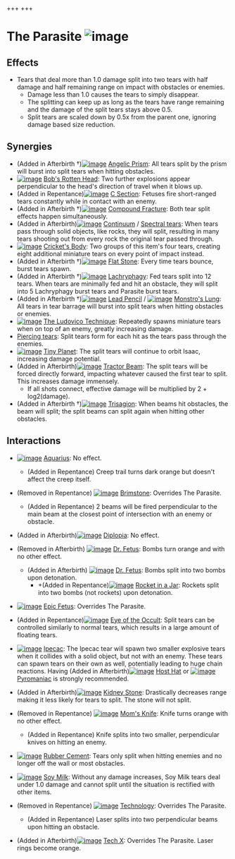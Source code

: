 +++
+++

 # The Parasite ![image](/image/The_Parasite.png) 

Effects
---------


* Tears that deal more than 1.0 damage split into two tears with half damage and half remaining range on impact with obstacles or enemies.
	+ Damage less than 1.0 causes the tears to simply disappear.
	+ The splitting can keep up as long as the tears have range remaining and the damage of the split tears stays above 0.5.
	+ Split tears are scaled down by 0.5x from the parent one, ignoring damage based size reduction.


Synergies
-----------


* (Added in Afterbirth †)[![image](/image/Angelic_Prism.png)](/wiki/Angelic_Prism "Angelic Prism") [Angelic Prism](/wiki/Angelic_Prism "Angelic Prism"): All tears split by the prism will burst into split tears when hitting obstacles.
* [![image](/image/Bob%27s_Rotten_Head.png)](/wiki/Bob%27s_Rotten_Head "Bob's Rotten Head") [Bob's Rotten Head](/wiki/Bob%27s_Rotten_Head "Bob's Rotten Head"): Two further explosions appear perpendicular to the head's direction of travel when it blows up.
* (Added in Repentance)[![image](/image/C_Section.png)](/wiki/C_Section "C Section") [C Section](/wiki/C_Section "C Section"): Fetuses fire short-ranged tears constantly while in contact with an enemy.
* (Added in Afterbirth †)[![image](/image/Compound_Fracture.png)](/wiki/Compound_Fracture "Compound Fracture") [Compound Fracture](/wiki/Compound_Fracture "Compound Fracture"): Both tear split effects happen simultaneously.
* (Added in Afterbirth)[![image](/image/Continuum.png)](/wiki/Continuum "Continuum") [Continuum](/wiki/Continuum "Continuum") / [Spectral tears](/wiki/Spectral_tears "Spectral tears"): When tears pass through solid objects, like rocks, they will split, resulting in many tears shooting out from every rock the original tear passed through.
* [![image](/image/Cricket%27s_Body.png)](/wiki/Cricket%27s_Body "Cricket's Body") [Cricket's Body](/wiki/Cricket%27s_Body "Cricket's Body"): Two groups of this item's four tears, creating eight additional miniature tears on every point of impact instead.
* (Added in Afterbirth †)[![image](/image/Flat_Stone.png)](/wiki/Flat_Stone "Flat Stone") [Flat Stone](/wiki/Flat_Stone "Flat Stone"): Every time tears bounce, burst tears spawn.
* (Added in Afterbirth †)[![image](/image/Lachryphagy.png)](/wiki/Lachryphagy "Lachryphagy") [Lachryphagy](/wiki/Lachryphagy "Lachryphagy"): Fed tears split into 12 tears. When tears are minimally fed and hit an obstacle, they will split into 5 Lachryphagy burst tears and Parasite burst tears.
* (Added in Afterbirth †)[![image](/image/Lead_Pencil.png)](/wiki/Lead_Pencil "Lead Pencil") [Lead Pencil](/wiki/Lead_Pencil "Lead Pencil") / [![image](/image/Monstro%27s_Lung.png)](/wiki/Monstro%27s_Lung "Monstro's Lung") [Monstro's Lung](/wiki/Monstro%27s_Lung "Monstro's Lung"): All tears in tear barrage will burst into split tears when hitting obstacles or enemies.
* [![image](/image/The_Ludovico_Technique.png)](/wiki/The_Ludovico_Technique "The Ludovico Technique") [The Ludovico Technique](/wiki/The_Ludovico_Technique "The Ludovico Technique"): Repeatedly spawns miniature tears when on top of an enemy, greatly increasing damage.
* [Piercing tears](/wiki/Piercing_tears "Piercing tears"): Split tears form for each hit as the tears pass through the enemies.
* [![image](/image/Tiny_Planet.png)](/wiki/Tiny_Planet "Tiny Planet") [Tiny Planet](/wiki/Tiny_Planet "Tiny Planet"): The split tears will continue to orbit Isaac, increasing damage potential.
* (Added in Afterbirth)[![image](/image/Tractor_Beam.png)](/wiki/Tractor_Beam "Tractor Beam") [Tractor Beam](/wiki/Tractor_Beam "Tractor Beam"): The split tears will be forced directly forward, impacting whatever caused the first tear to split. This increases damage immensely.
	+ If all shots connect, effective damage will be multiplied by 2 + log2(damage).
* (Added in Afterbirth †)[![image](/image/Trisagion.png)](/wiki/Trisagion "Trisagion") [Trisagion](/wiki/Trisagion "Trisagion"): When beams hit obstacles, the beam will split; the split beams can split again when hitting other obstacles.


Interactions
--------------


* [![image](/image/Aquarius.png)](/wiki/Aquarius "Aquarius") [Aquarius](/wiki/Aquarius "Aquarius"): No effect.
	+ (Added in Repentance) Creep trail turns dark orange but doesn't affect the creep itself.


* (Removed in Repentance) [![image](/image/Brimstone.png)](/wiki/Brimstone "Brimstone") [Brimstone](/wiki/Brimstone "Brimstone"): Overrides The Parasite.
	+ (Added in Repentance) 2 beams will be fired perpendicular to the main beam at the closest point of intersection with an enemy or obstacle.
* (Added in Afterbirth)[![image](/image/Diplopia.png)](/wiki/Diplopia "Diplopia") [Diplopia](/wiki/Diplopia "Diplopia"): No effect.
* (Removed in Afterbirth) [![image](/image/Dr._Fetus.png)](/wiki/Dr._Fetus "Dr. Fetus") [Dr. Fetus](/wiki/Dr._Fetus "Dr. Fetus"): Bombs turn orange and with no other effect.
	+ (Added in Afterbirth) [![image](/image/Dr._Fetus.png)](/wiki/Dr._Fetus "Dr. Fetus") [Dr. Fetus](/wiki/Dr._Fetus "Dr. Fetus"): Bombs split into two bombs upon detonation.
		- +(Added in Repentance)[![image](/image/Rocket_in_a_Jar.png)](/wiki/Rocket_in_a_Jar "Rocket in a Jar") [Rocket in a Jar](/wiki/Rocket_in_a_Jar "Rocket in a Jar"): Rockets split into two bombs (not rockets) upon detonation.
* [![image](/image/Epic_Fetus.png)](/wiki/Epic_Fetus "Epic Fetus") [Epic Fetus](/wiki/Epic_Fetus "Epic Fetus"): Overrides The Parasite.
* (Added in Repentance)[![image](/image/Eye_of_the_Occult.png)](/wiki/Eye_of_the_Occult "Eye of the Occult") [Eye of the Occult](/wiki/Eye_of_the_Occult "Eye of the Occult"): Split tears can be controlled similarly to normal tears, which results in a large amount of floating tears.
* [![image](/image/Ipecac.png)](/wiki/Ipecac "Ipecac") [Ipecac](/wiki/Ipecac "Ipecac"): The Ipecac tear will spawn two smaller explosive tears when it collides with a solid object, but not with an enemy. These tears can spawn tears on their own as well, potentially leading to huge chain reactions. Having (Added in Afterbirth)[![image](/image/Host_Hat.png)](/wiki/Host_Hat "Host Hat") [Host Hat](/wiki/Host_Hat "Host Hat") or [![image](/image/Pyromaniac.png)](/wiki/Pyromaniac "Pyromaniac") [Pyromaniac](/wiki/Pyromaniac "Pyromaniac") is strongly recommended.
* (Added in Afterbirth)[![image](/image/Kidney_Stone.png)](/wiki/Kidney_Stone "Kidney Stone") [Kidney Stone](/wiki/Kidney_Stone "Kidney Stone"): Drastically decreases range making it less likely for tears to split. The stone will not split.
* (Removed in Repentance) [![image](/image/Mom%27s_Knife.png)](/wiki/Mom%27s_Knife "Mom's Knife") [Mom's Knife](/wiki/Mom%27s_Knife "Mom's Knife"): Knife turns orange with no other effect.
	+ (Added in Repentance) Knife splits into two smaller, perpendicular knives on hitting an enemy.
* [![image](/image/Rubber_Cement.png)](/wiki/Rubber_Cement "Rubber Cement") [Rubber Cement](/wiki/Rubber_Cement "Rubber Cement"): Tears only split when hitting enemies and no longer off the wall or most obstacles.
* [![image](/image/Soy_Milk.png)](/wiki/Soy_Milk "Soy Milk") [Soy Milk](/wiki/Soy_Milk "Soy Milk"): Without any damage increases, Soy Milk tears deal under 1.0 damage and cannot split until the situation is rectified with other items.
* (Removed in Repentance) [![image](/image/Technology.png)](/wiki/Technology "Technology") [Technology](/wiki/Technology "Technology"): Overrides The Parasite.
	+ (Added in Repentance) Laser splits into two perpendicular beams upon hitting an obstacle.
* (Added in Afterbirth)[![image](/image/Tech_X.png)](/wiki/Tech_X "Tech X") [Tech X](/wiki/Tech_X "Tech X"): Overrides The Parasite. Laser rings become orange.


